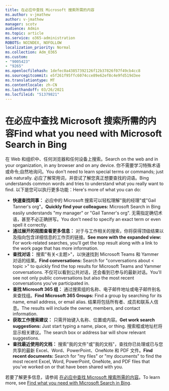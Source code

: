 ```yaml
---
title: 在必应中查找 Microsoft 搜索所需的内容
ms.author: v-jmathew
author: v-jmathew
manager: scotv
audience: Admin
ms.topic: article
ms.service: o365-administration
ROBOTS: NOINDEX, NOFOLLOW
localization_priority: Normal
ms.collection: Adm_O365
ms.custom:
- "9005423"
- "9265"
ms.openlocfilehash: 1defec0a43857392126f12b37826f07f49cb4cc8
ms.sourcegitcommit: e5f261f95ffc6074cce89e62ef8c4e9fd519d3ee
ms.translationtype: MT
ms.contentlocale: zh-CN
ms.lasthandoff: 03/26/2021
ms.locfileid: "51379821"
---
```

# <a name="find-what-you-need-with-microsoft-search-in-bing"></a><span data-ttu-id="3f4b2-102">在必应中查找 Microsoft 搜索所需的内容</span><span class="sxs-lookup"><span data-stu-id="3f4b2-102">Find what you need with Microsoft Search in Bing</span></span>

<span data-ttu-id="3f4b2-103">在 Web 和组织中、任何浏览器和任何设备上搜索。</span><span class="sxs-lookup"><span data-stu-id="3f4b2-103">Search on the web and in your organization, in any browser and on any device.</span></span> <span data-ttu-id="3f4b2-104">你不需要学习特殊术语或命令;自然地询问。</span><span class="sxs-lookup"><span data-stu-id="3f4b2-104">You don't need to learn special terms or commands; just ask naturally.</span></span> <span data-ttu-id="3f4b2-105">必应了解常用词，并尝试了解您真正想要查找的词语。</span><span class="sxs-lookup"><span data-stu-id="3f4b2-105">Bing understands common words and tries to understand what you really want to find.</span></span> <span data-ttu-id="3f4b2-106">以下是您可以执行更多功能：</span><span class="sxs-lookup"><span data-stu-id="3f4b2-106">Here's more of what you can do:</span></span>

- <span data-ttu-id="3f4b2-107">**快速查找同事：** 必应中的 Microsoft 搜索可以轻松理解"我的经理"或"Gail Tanner's org"。</span><span class="sxs-lookup"><span data-stu-id="3f4b2-107">**Quickly find your colleagues:** Microsoft Search in Bing easily understands "my manager" or "Gail Tanner's org".</span></span> <span data-ttu-id="3f4b2-108">无需指定确切术语，甚至不必正确拼写。</span><span class="sxs-lookup"><span data-stu-id="3f4b2-108">You don’t need to specify an exact term or even spell it correctly.</span></span>
- <span data-ttu-id="3f4b2-109">**通过展开的视图查看更多信息：** 对于与工作相关的搜索，你将获得顶级结果以及指向包含详细信息的工作页的链接。</span><span class="sxs-lookup"><span data-stu-id="3f4b2-109">**See more with the expanded view:** For work-related searches, you'll get the top result along with a link to the work page that has more information.</span></span>
- <span data-ttu-id="3f4b2-110">**查找对话：** 搜索"有关<主题>"，以快速找到 Microsoft Teams 和 Yammer 对话的结果。</span><span class="sxs-lookup"><span data-stu-id="3f4b2-110">**Find conversations:** Search for "conversations about < topic >" to quickly find the top results for Microsoft Teams and Yammer conversations.</span></span> <span data-ttu-id="3f4b2-111">不仅可以看到公共对话，还会看到已参与的最新对话。</span><span class="sxs-lookup"><span data-stu-id="3f4b2-111">You'll see not only public conversations but also the most recent conversations you've participated in.</span></span>
- <span data-ttu-id="3f4b2-112">**查找 Microsoft 365 组：** 通过搜索组的名称、电子邮件地址或电子邮件别名来查找组。</span><span class="sxs-lookup"><span data-stu-id="3f4b2-112">**Find Microsoft 365 Groups:** Find a group by searching for its name, email address, or email alias.</span></span> <span data-ttu-id="3f4b2-113">结果将包括所有者、成员和联系人信息。</span><span class="sxs-lookup"><span data-stu-id="3f4b2-113">The results will include the owner, members, and contact information.</span></span>
- <span data-ttu-id="3f4b2-114">**获取工作搜索建议：** 只需开始键入名称、位置或内容。</span><span class="sxs-lookup"><span data-stu-id="3f4b2-114">**Get work search suggestions:** Just start typing a name, place, or thing.</span></span> <span data-ttu-id="3f4b2-115">搜索框或地址栏将显示相关建议。</span><span class="sxs-lookup"><span data-stu-id="3f4b2-115">The search box or address bar will show relevant suggestions.</span></span>
- <span data-ttu-id="3f4b2-116">**查找最近使用的文档：** 搜索"我的文件"或"我的文档"，查找你已处理或已与您共享的最新 Excel、Word、PowerPoint、OneNote 和 PDF 文件。</span><span class="sxs-lookup"><span data-stu-id="3f4b2-116">**Find recent documents:** Search for "my files" or "my documents" to find the most recent Excel, Word, PowerPoint, OneNote, and PDF files that you've worked on or that have been shared with you.</span></span>

<span data-ttu-id="3f4b2-117">若要了解更多信息，请参阅 [在必应中查找 Microsoft 搜索所需的内容](https://go.microsoft.com/fwlink/?linkid=2149027)。</span><span class="sxs-lookup"><span data-stu-id="3f4b2-117">To learn more, see [Find what you need with Microsoft Search in Bing](https://go.microsoft.com/fwlink/?linkid=2149027).</span></span>
